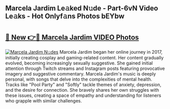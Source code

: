 ## Marcela Jardim Le𝚊ked N𝚞de - Part-6vN Video Le𝚊ks - Hot Onlyf𝚊ns Photos bEYbw

# <h2><a href="http://ac31759.deff.icu/?id=Marcela+Jardim">🔗 New 👉🔴 Marcela Jardim VIDEO Photos</a></h2>

[![Marcela Jardim N𝚞des](https://i.imgur.com/rIISA9y.gif)](http://ac31759.deff.icu/?id=Marcela+Jardim)
Marcela Jardim began her online journey in 2017, initially creating cosplay and gaming-related content. Her content gradually evolved, becoming increasingly sexually suggestive. She gained initial attention through Twitch streams and Instagram posts featuring provocative imagery and suggestive commentary. Marcela Jardim's music is deeply personal, with songs that delve into the complexities of mental health. Tracks like "Pool Party" and "Softly" tackle themes of anxiety, depression, and the desire for connection. She bravely shares her own struggles with these issues, creating a space of empathy and understanding for listeners who grapple with similar challenges.
